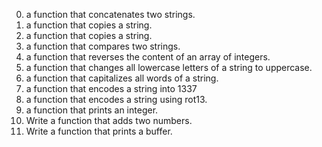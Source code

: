 0. a function that concatenates two strings.
1. a function that copies a string.
2. a function that copies a string.
3. a function that compares two strings.
4. a function that reverses the content of an array of integers.
5. a function that changes all lowercase letters of a string to uppercase.
6. a function that capitalizes all words of a string.
7. a function that encodes a string into 1337
100. a function that encodes a string using rot13.
101. a function that prints an integer.
103. Write a function that adds two numbers.
104. Write a function that prints a buffer.
